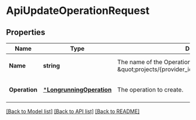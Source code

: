# ApiUpdateOperationRequest

## Properties
Name | Type | Description | Notes
------------ | ------------- | ------------- | -------------
**Name** | **string** | The name of the Operation. Should be of the form \&quot;projects/{provider_id}/operations/{operation_id}\&quot;. | [optional] [default to null]
**Operation** | [***LongrunningOperation**](longrunningOperation.md) | The operation to create. | [optional] [default to null]

[[Back to Model list]](../README.md#documentation-for-models) [[Back to API list]](../README.md#documentation-for-api-endpoints) [[Back to README]](../README.md)


